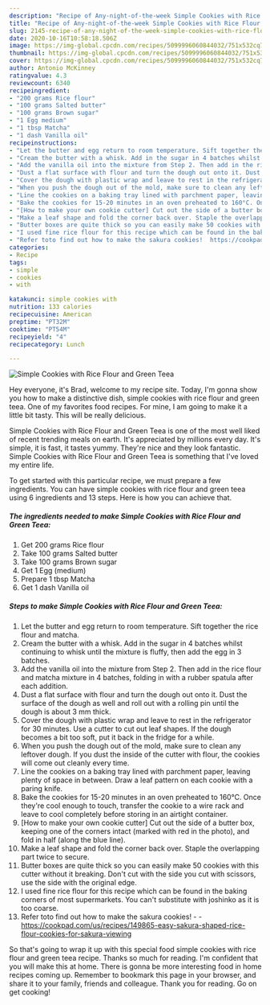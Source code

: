 ```yaml
---
description: "Recipe of Any-night-of-the-week Simple Cookies with Rice Flour and Green Teea"
title: "Recipe of Any-night-of-the-week Simple Cookies with Rice Flour and Green Teea"
slug: 2145-recipe-of-any-night-of-the-week-simple-cookies-with-rice-flour-and-green-teea
date: 2020-10-16T10:58:18.506Z
image: https://img-global.cpcdn.com/recipes/5099996060844032/751x532cq70/simple-cookies-with-rice-flour-and-green-teea-recipe-main-photo.jpg
thumbnail: https://img-global.cpcdn.com/recipes/5099996060844032/751x532cq70/simple-cookies-with-rice-flour-and-green-teea-recipe-main-photo.jpg
cover: https://img-global.cpcdn.com/recipes/5099996060844032/751x532cq70/simple-cookies-with-rice-flour-and-green-teea-recipe-main-photo.jpg
author: Antonio McKinney
ratingvalue: 4.3
reviewcount: 6340
recipeingredient:
- "200 grams Rice flour"
- "100 grams Salted butter"
- "100 grams Brown sugar"
- "1 Egg medium"
- "1 tbsp Matcha"
- "1 dash Vanilla oil"
recipeinstructions:
- "Let the butter and egg return to room temperature. Sift together the rice flour and matcha."
- "Cream the butter with a whisk. Add in the sugar in 4 batches whilst continuing to whisk until the mixture is fluffy, then add the egg in 3 batches."
- "Add the vanilla oil into the mixture from Step 2. Then add in the rice flour and matcha mixture in 4 batches, folding in with a rubber spatula after each addition."
- "Dust a flat surface with flour and turn the dough out onto it. Dust the surface of the dough as well and roll out with a rolling pin until the dough is about 3 mm thick."
- "Cover the dough with plastic wrap and leave to rest in the refrigerator for 30 minutes. Use a cutter to cut out leaf shapes. If the dough becomes a bit too soft, put it back in the fridge for a while."
- "When you push the dough out of the mold, make sure to clean any leftover dough. If you dust the inside of the cutter with flour, the cookies will come out cleanly every time."
- "Line the cookies on a baking tray lined with parchment paper, leaving plenty of space in between. Draw a leaf pattern on each cookie with a paring knife."
- "Bake the cookies for 15-20 minutes in an oven preheated to 160°C. Once they&#39;re cool enough to touch, transfer the cookie to a wire rack and leave to cool completely before storing in an airtight container."
- "[How to make your own cookie cutter] Cut out the side of a butter box, keeping one of the corners intact (marked with red in the photo), and fold in half (along the blue line)."
- "Make a leaf shape and fold the corner back over. Staple the overlapping part twice to secure."
- "Butter boxes are quite thick so you can easily make 50 cookies with this cutter without it breaking. Don&#39;t cut with the side you cut with scissors, use the side with the original edge."
- "I used fine rice flour for this recipe which can be found in the baking corners of most supermarkets. You can&#39;t substitute with joshinko as it is too coarse."
- "Refer toto find out how to make the sakura cookies!  https://cookpad.com/us/recipes/149865-easy-sakura-shaped-rice-flour-cookies-for-sakura-viewing"
categories:
- Recipe
tags:
- simple
- cookies
- with

katakunci: simple cookies with 
nutrition: 133 calories
recipecuisine: American
preptime: "PT32M"
cooktime: "PT54M"
recipeyield: "4"
recipecategory: Lunch

---
```



![Simple Cookies with Rice Flour and Green Teea](https://img-global.cpcdn.com/recipes/5099996060844032/751x532cq70/simple-cookies-with-rice-flour-and-green-teea-recipe-main-photo.jpg)

Hey everyone, it's Brad, welcome to my recipe site. Today, I'm gonna show you how to make a distinctive dish, simple cookies with rice flour and green teea. One of my favorites food recipes. For mine, I am going to make it a little bit tasty. This will be really delicious.



Simple Cookies with Rice Flour and Green Teea is one of the most well liked of recent trending meals on earth. It's appreciated by millions every day. It's simple, it is fast, it tastes yummy. They're nice and they look fantastic. Simple Cookies with Rice Flour and Green Teea is something that I've loved my entire life.


To get started with this particular recipe, we must prepare a few ingredients. You can have simple cookies with rice flour and green teea using 6 ingredients and 13 steps. Here is how you can achieve that.

<!--inarticleads1-->

##### The ingredients needed to make Simple Cookies with Rice Flour and Green Teea:

1. Get 200 grams Rice flour
1. Take 100 grams Salted butter
1. Take 100 grams Brown sugar
1. Get 1 Egg (medium)
1. Prepare 1 tbsp Matcha
1. Get 1 dash Vanilla oil




<!--inarticleads2-->

##### Steps to make Simple Cookies with Rice Flour and Green Teea:

1. Let the butter and egg return to room temperature. Sift together the rice flour and matcha.
1. Cream the butter with a whisk. Add in the sugar in 4 batches whilst continuing to whisk until the mixture is fluffy, then add the egg in 3 batches.
1. Add the vanilla oil into the mixture from Step 2. Then add in the rice flour and matcha mixture in 4 batches, folding in with a rubber spatula after each addition.
1. Dust a flat surface with flour and turn the dough out onto it. Dust the surface of the dough as well and roll out with a rolling pin until the dough is about 3 mm thick.
1. Cover the dough with plastic wrap and leave to rest in the refrigerator for 30 minutes. Use a cutter to cut out leaf shapes. If the dough becomes a bit too soft, put it back in the fridge for a while.
1. When you push the dough out of the mold, make sure to clean any leftover dough. If you dust the inside of the cutter with flour, the cookies will come out cleanly every time.
1. Line the cookies on a baking tray lined with parchment paper, leaving plenty of space in between. Draw a leaf pattern on each cookie with a paring knife.
1. Bake the cookies for 15-20 minutes in an oven preheated to 160°C. Once they&#39;re cool enough to touch, transfer the cookie to a wire rack and leave to cool completely before storing in an airtight container.
1. [How to make your own cookie cutter] Cut out the side of a butter box, keeping one of the corners intact (marked with red in the photo), and fold in half (along the blue line).
1. Make a leaf shape and fold the corner back over. Staple the overlapping part twice to secure.
1. Butter boxes are quite thick so you can easily make 50 cookies with this cutter without it breaking. Don&#39;t cut with the side you cut with scissors, use the side with the original edge.
1. I used fine rice flour for this recipe which can be found in the baking corners of most supermarkets. You can&#39;t substitute with joshinko as it is too coarse.
1. Refer toto find out how to make the sakura cookies! -  - https://cookpad.com/us/recipes/149865-easy-sakura-shaped-rice-flour-cookies-for-sakura-viewing




So that's going to wrap it up with this special food simple cookies with rice flour and green teea recipe. Thanks so much for reading. I'm confident that you will make this at home. There is gonna be more interesting food in home recipes coming up. Remember to bookmark this page in your browser, and share it to your family, friends and colleague. Thank you for reading. Go on get cooking!
